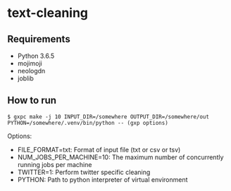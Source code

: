 # text-cleaning

## Requirements
- Python 3.6.5
- mojimoji
- neologdn
- joblib

## How to run

    $ gxpc make -j 10 INPUT_DIR=/somewhere OUTPUT_DIR=/somewhere/out PYTHON=/somewhere/.venv/bin/python -- (gxp options)

Options:

- FILE_FORMAT=txt: Format of input file (txt or csv or tsv)
- NUM_JOBS_PER_MACHINE=10: The maximum number of concurrently running jobs per machine
- TWITTER=1: Perform twitter specific cleaning
- PYTHON: Path to python interpreter of virtual environment
